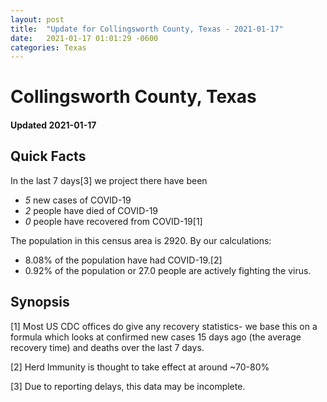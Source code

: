 ```yaml
---
layout: post
title:  "Update for Collingsworth County, Texas - 2021-01-17"
date:   2021-01-17 01:01:29 -0600
categories: Texas
---
```


# Collingsworth County, Texas
#### Updated 2021-01-17

## Quick Facts

In the last 7 days[3] we project there have been
- *5* new cases of COVID-19
- *2* people have died of COVID-19
- *0* people have recovered from COVID-19[1]

The population in this census area is 2920. By our calculations:
- 8.08% of the population have had COVID-19.[2]
- 0.92% of the population or 27.0 people are actively fighting the virus.

## Synopsis




[1] Most US CDC offices do give any recovery statistics- we base this on a formula which looks at confirmed new cases
15 days ago (the average recovery time) and deaths over the last 7 days.

[2] Herd Immunity is thought to take effect at around ~70-80%

[3] Due to reporting delays, this data may be incomplete.
 
    